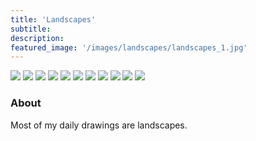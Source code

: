 ```yaml
---
title: 'Landscapes'
subtitle:
description:
featured_image: '/images/landscapes/landscapes_1.jpg'
---
```


<div class="gallery" data-columns="1">
	<img src="../images/landscapes/landscapes_1.jpg">
  <img src="../images/landscapes/landscapes_2.jpg">
  <img src="../images/landscapes/landscapes_3.jpg">
  <img src="../images/landscapes/landscapes_4.jpg">
  <img src="../images/landscapes/landscapes_5.jpg">
  <img src="../images/landscapes/landscapes_6.jpg">
  <img src="../images/landscapes/landscapes_7.jpg">
  <img src="../images/landscapes/landscapes_8.jpg">
  <img src="../images/landscapes/landscapes_9.jpg">
	<img src="../images/landscapes/landscapes_10.jpg">
	<img src="../images/landscapes/landscapes_11.jpg">
</div>

### About

Most of my daily drawings are landscapes.
